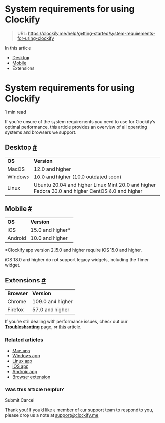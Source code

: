 # System requirements for using Clockify

> URL: https://clockify.me/help/getting-started/system-requirements-for-using-clockify

In this article

* [Desktop](#desktop)
* [Mobile](#mobile)
* [Extensions](#extensions)

# System requirements for using Clockify

1 min read

If you’re unsure of the system requirements you need to use for Clockify’s optimal performance, this article provides an overview of all operating systems and browsers we support.

## Desktop [#](#desktop)

|  |  |
| --- | --- |
| **OS** | **Version** |
| MacOS | 12.0 and higher |
| Windows | 10.0 and higher (10.0 outdated soon) |
| Linux | Ubuntu 20.04 and higher Linux Mint 20.0 and higher Fedora 30.0 and higher CentOS 8.0 and higher |

## Mobile [#](#mobile)

|  |  |
| --- | --- |
| **OS** | **Version** |
| iOS | 15.0 and higher\* |
| Android | 10.0 and higher |

\*Clockify app version 2.15.0 and higher require iOS 15.0 and higher.

iOS 18.0 and higher do not support legacy widgets, including the Timer widget.

## Extensions [#](#extensions)

|  |  |
| --- | --- |
| **Browser** | **Version** |
| Chrome | 109.0 and higher |
| Firefox | 57.0 and higher |

If you’re still dealing with performance issues, check out our **[Troubleshooting](https://clockify.me/help/troubleshooting)** page, or [this](https://clockify.me/help/troubleshooting/improve-performance-and-compatibility-in-clockify) article.

### Related articles

* [Mac app](https://clockify.me/help/apps/mac-desktop-app)
* [Windows app](https://clockify.me/help/apps/windows-desktop-app)
* [Linux app](https://clockify.me/help/apps/linux-desktop-app)
* [iOS app](https://clockify.me/help/apps/iphone-app)
* [Android app](https://clockify.me/help/apps/android-app)
* [Browser extension](https://clockify.me/help/apps/chrome-extension)

### Was this article helpful?

Submit
Cancel

Thank you! If you’d like a member of our support team to respond to you, please drop us a note at support@clockify.me